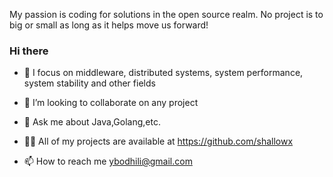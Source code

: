 My passion is coding for solutions in the open source realm. No project is to big or small as long as it helps move us forward!

### Hi there  

- 🔭 I focus on middleware, distributed systems, system performance, system stability and other fields
  
- 👯  I’m looking to collaborate on any project
  
- 💬 Ask me about Java,Golang,etc.
  
- 👨‍💻 All of my projects are available at https://github.com/shallowx
  
- 📫 How to reach me ybodhili@gmail.com
